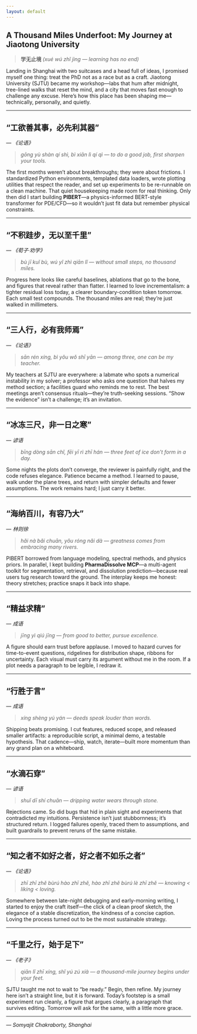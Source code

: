 ```yaml
---
layout: default
---
```


<h2>A Thousand Miles Underfoot: My Journey at Jiaotong University</h2>

> **学无止境** *(xué wú zhǐ jìng — learning has no end)*

Landing in Shanghai with two suitcases and a head full of ideas, I promised myself one thing: treat the PhD not as a race but as a craft. Jiaotong University (SJTU) became my workshop—labs that hum after midnight, tree-lined walks that reset the mind, and a city that moves fast enough to challenge any excuse. Here’s how this place has been shaping me—technically, personally, and quietly.

---

## “工欲善其事，必先利其器”  
— *《论语》*

> *gōng yù shàn qí shì, bì xiān lì qí qì — to do a good job, first sharpen your tools.*

The first months weren’t about breakthroughs; they were about frictions. I standardized Python environments, templated data loaders, wrote plotting utilities that respect the reader, and set up experiments to be re-runnable on a clean machine. That quiet housekeeping made room for real thinking. Only then did I start building **PIBERT**—a physics-informed BERT-style transformer for PDE/CFD—so it wouldn’t just fit data but remember physical constraints.

---

## “不积跬步，无以至千里”  
— *《荀子·劝学》*

> *bù jī kuǐ bù, wú yǐ zhì qiān lǐ — without small steps, no thousand miles.*

Progress here looks like careful baselines, ablations that go to the bone, and figures that reveal rather than flatter. I learned to love incrementalism: a tighter residual loss today, a clearer boundary-condition token tomorrow. Each small test compounds. The thousand miles are real; they’re just walked in millimeters.

---

## “三人行，必有我师焉”  
— *《论语》*

> *sān rén xíng, bì yǒu wǒ shī yān — among three, one can be my teacher.*

My teachers at SJTU are everywhere: a labmate who spots a numerical instability in my solver; a professor who asks one question that halves my method section; a facilities guard who reminds me to rest. The best meetings aren’t consensus rituals—they’re truth-seeking sessions. “Show the evidence” isn’t a challenge; it’s an invitation.

---

## “冰冻三尺，非一日之寒”  
— *谚语*

> *bīng dòng sān chǐ, fēi yī rì zhī hán — three feet of ice don’t form in a day.*

Some nights the plots don’t converge, the reviewer is painfully right, and the code refuses elegance. Patience became a method. I learned to pause, walk under the plane trees, and return with simpler defaults and fewer assumptions. The work remains hard; I just carry it better.

---

## “海纳百川，有容乃大”  
— *林则徐*

> *hǎi nà bǎi chuān, yǒu róng nǎi dà — greatness comes from embracing many rivers.*

PIBERT borrowed from language modeling, spectral methods, and physics priors. In parallel, I kept building **PharmaDissolve MCP**—a multi-agent toolkit for segmentation, retrieval, and dissolution prediction—because real users tug research toward the ground. The interplay keeps me honest: theory stretches; practice snaps it back into shape.

---

## “精益求精”  
— *成语*

> *jīng yì qiú jīng — from good to better, pursue excellence.*

A figure should earn trust before applause. I moved to hazard curves for time-to-event questions, ridgelines for distribution shape, ribbons for uncertainty. Each visual must carry its argument without me in the room. If a plot needs a paragraph to be legible, I redraw it.

---

## “行胜于言”  
— *成语*

> *xíng shèng yú yán — deeds speak louder than words.*

Shipping beats promising. I cut features, reduced scope, and released smaller artifacts: a reproducible script, a minimal demo, a testable hypothesis. That cadence—ship, watch, iterate—built more momentum than any grand plan on a whiteboard.

---

## “水滴石穿”  
— *谚语*

> *shuǐ dī shí chuān — dripping water wears through stone.*

Rejections came. So did bugs that hid in plain sight and experiments that contradicted my intuitions. Persistence isn’t just stubbornness; it’s structured return. I logged failures openly, traced them to assumptions, and built guardrails to prevent reruns of the same mistake.

---

## “知之者不如好之者，好之者不如乐之者”  
— *《论语》*

> *zhī zhī zhě bùrú hào zhī zhě, hào zhī zhě bùrú lè zhī zhě — knowing < liking < loving.*

Somewhere between late-night debugging and early-morning writing, I started to enjoy the craft itself—the click of a clean proof sketch, the elegance of a stable discretization, the kindness of a concise caption. Loving the process turned out to be the most sustainable strategy.

---

## “千里之行，始于足下”  
— *《老子》*

> *qiān lǐ zhī xíng, shǐ yú zú xià — a thousand-mile journey begins under your feet.*

SJTU taught me not to wait to “be ready.” Begin, then refine. My journey here isn’t a straight line, but it is forward. Today’s footstep is a small experiment run cleanly, a figure that argues clearly, a paragraph that survives editing. Tomorrow will ask for the same, with a little more grace.

---

*— Somyajit Chakraborty, Shanghai*
